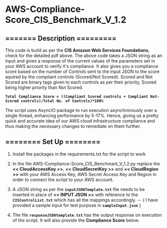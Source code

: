 # AWS-Compliance-Score_CIS_Benchmark_V_1.2

## ======= Description =========

This code is build as per the **CIS Amazon Web Services Foundations**, check for the detailed pdf above.
The above code takes a JSON string as an input and gives a response of the current values of the parameters set in your AWS account to verify it's compliance.
It also gives you a compliance score based on the number of Controls sent to the input JSON to the score aquired by the compliant controls (Scored/Not Scored). Scored and Not Scored are binary tags given to each controls as per their priority, Scored being higher priority than Not Scored.
  
**`Total Compliance Score = ((Compliant Scored controls + Compliant Not-Scored controls)/Total No. of Controls)*100%`**  

The script uses AsyncIO package to run execution asynchronously over a single thread, enhancing performance by 5-17%.
Hence, giving us a pretty quick and accurate idea of our AWS cloud infrastructure compliance and thus making the necessary changes to remediate on them further.

## ======== Set Up ========

1. Install the packages in the requirements.txt for the script to work

2. In the file AWS-Compliance-Score_CIS_Benchmark_V_1.2.py replace the **<< CloudAccessKey >>**, **<< CloudSecretKey >>** and **<< CloudRegion >>** with your AWS Access Key, AWS Secret Access Key and Region in order to connect the script to your AWS account.

3. A JSON string as per the **`inputJSONTemplate.txt`** file needs to be inserted in place of **<< INPUT JSON >>** with reference to the **`CISControlList.txt`** which has all the mappings accordingly. -- ( I have provided a sample input for test purpose in **`sampleInput.json`** )

4. The file **`responseJSONtemplate.txt`** has the output response on execution of the script. It will also provide the **Compliance Score** below.
